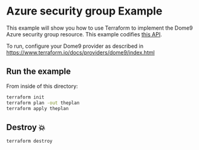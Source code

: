 # Azure security group Example

This example will show you how to use Terraform to implement the Dome9 Azure security group resource.
This example codifies [this API](https://api-v2-docs.dome9.com/#Dome9-API-AzureSecurityGroupPolicy).

To run, configure your Dome9 provider as described in https://www.terraform.io/docs/providers/dome9/index.html

## Run the example

From inside of this directory:

```bash
terraform init
terraform plan -out theplan
terraform apply theplan
```

## Destroy 💥

```bash
terraform destroy
```
